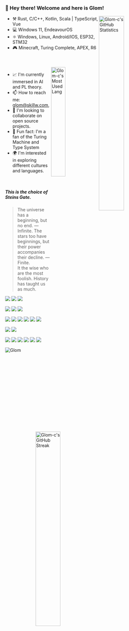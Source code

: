 ### 👏 Hey there! Welcome and here is Glom!

<a href="https://github-readme-stats.vercel.app/api?username=Glom-c&show_icons=true" target="_blank">
    <img align="right" width="40%" alt="Glom-c's GitHub Statistics" src="https://github-readme-stats.vercel.app/api?username=Glom-c&show_icons=true&theme=radical"/>
</a>

- ⚒️ Rust, C/C++, Kotlin, Scala | TypeScript, Vue
- 💻 Windows 11, EndeavourOS
- ⚛ Windows, Linux, Android/IOS, ESP32, STM32
- 🎮 Minecraft, Turing Complete, APEX, R6

</br>
</br>
<a href="https://github-readme-stats.vercel.app/api/top-langs/?username=wanghao221&theme=radical" target="_blank">
    <img align="right" width="30%" alt="Glom-c's Most Used Lang" src="https://github-readme-stats.vercel.app/api/top-langs/?username=wanghao221&theme=radical"/>
</a>

<!-- ❓ Here you can see what I'm doing: glom.skillw.com -->

- 📈 I'm currently immersed in AI and PL theory.
- 📫 How to reach me: glom@skillw.com,
- 📝 I'm looking to collaborate on open source projects.
- 🎉 Fun fact: I'm a fan of the Turing Machine and Type System
- 🌍 I'm interested in exploring different cultures and languages.

</br>

##### This is the choice of Steins Gate.

> The universe has a beginning, but no end. — Infinite.
> The stars too have beginnings, but their power accompanies their decline.  — Finite.  
> It the wise who are the most foolish.
> History has taught us as much.

<a href="https://github-readme-streak-stats.herokuapp.com/?user=Glom-c&show_icons=true&locale=en&layout=compact&theme=radical&line_height=0" target="_blank">
    <img align="right" width="40%" alt="Glom-c's GitHub Streak" src="https://github-readme-streak-stats.herokuapp.com/?user=Glom-c&show_icons=true&locale=en&layout=compact&theme=radical&line_height=0"/>
</a>


![](https://img.shields.io/badge/Windows_11-FF872B.svg?style=for-the-badge&logo=windows11&logoColor=0078D4) ![](https://img.shields.io/badge/Endeavour_OS-88DD00?style=for-the-badge&logo=endeavouros&logoColor=7722FF) ![](https://img.shields.io/badge/KDE%20Plasma-F36FFF?style=for-the-badge&logo=KDE&logoColor=%231D99F3)

![](https://img.shields.io/badge/IntelliJ%20IDEA-EA3C6B.svg?style=for-the-badge&logo=IntelliJIDEA&logoColor=white) ![](https://img.shields.io/badge/Visual%20Studio%20Code-E2660C.svg?style=for-the-badge&logo=VisualStudioCode&logoColor=1C94EB) ![](https://img.shields.io/badge/Neovim-A85EBC.svg?style=for-the-badge&logo=Neovim&logoColor=57A143)

![](https://img.shields.io/badge/Rust-FFC832.svg?style=for-the-badge&logo=Rust&logoColor=black) ![](https://img.shields.io/badge/C/C++-FFF663.svg?style=for-the-badge&logo=CPlusPlus&logoColor=00599C) ![](https://img.shields.io/badge/Kotlin-6FAF00.svg?style=for-the-badge&logo=Kotlin&logoColor=7F52FF) ![](https://img.shields.io/badge/Scala-2366D0.svg?style=for-the-badge&logo=Scala&logoColor=DC322F) ![](https://img.shields.io/badge/TypeScript-CE8739.svg?style=for-the-badge&logo=typescript&logoColor=3178C6) ![](https://img.shields.io/badge/Vue-B03F72.svg?style=for-the-badge&logo=vuedotjs&logoColor=4FC08D)

![](https://img.shields.io/badge/ROG-CFCFCF.svg?style=for-the-badge&logo=republicofgamers&logoColor=FF0029) ![](https://img.shields.io/badge/Espressif-E7352C.svg?style=for-the-badge&logo=Espressif&logoColor=white)

![](https://img.shields.io/badge/Alacritty-0B92FE.svg?style=for-the-badge&logo=alacritty&logoColor=F46D01) ![](https://img.shields.io/badge/Git-0FFFCF.svg?style=for-the-badge&logo=git&logoColor=F05032) ![](https://img.shields.io/badge/Copilot-white.svg?style=for-the-badge&logo=githubcopilot&logoColor=black) ![](https://img.shields.io/badge/Obsidian-83C512.svg?style=for-the-badge&logo=obsidian&logoColor=7C3AED) ![](https://img.shields.io/badge/Zotero-33D6C9.svg?style=for-the-badge&logo=Zotero&logoColor=CC2936) ![](https://img.shields.io/badge/Netease-2BC3CC.svg?style=for-the-badge&logo=neteasecloudmusic&logoColor=D43C33)

<!-- ![](https://img.shields.io/badge/-.svg?style=for-the-badge&logo=&logoColor=) -->

![Glom](https://count.getloli.com/get/@Glom-c?theme=rule34)
